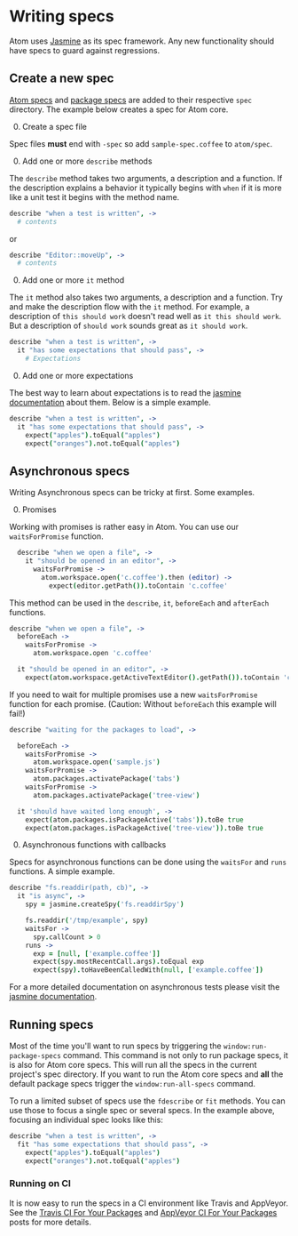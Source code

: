 # Writing specs

Atom uses [Jasmine](http://jasmine.github.io/2.0/introduction.html) as its spec framework. Any new functionality should have specs to guard against regressions.

## Create a new spec

[Atom specs](https://github.com/atom/atom/tree/master/spec) and [package specs](https://github.com/atom/markdown-preview/tree/master/spec) are added to their respective `spec` directory. The example below creates a spec for Atom core.

0. Create a spec file

  Spec files **must** end with `-spec` so add `sample-spec.coffee` to `atom/spec`.

0. Add one or more `describe` methods

  The `describe` method takes two arguments, a description and a function. If the description explains a behavior it typically begins with `when` if it is more like a unit test it begins with the method name.

  ```coffee
  describe "when a test is written", ->
    # contents
  ```

  or

  ```coffee
  describe "Editor::moveUp", ->
    # contents
  ```

0. Add one or more `it` method

  The `it` method also takes two arguments, a description and a function. Try and make the description flow with the `it` method. For example, a description of `this should work` doesn't read well as `it this should work`. But a description of `should work` sounds great as `it should work`.

  ```coffee
  describe "when a test is written", ->
    it "has some expectations that should pass", ->
      # Expectations
  ```

0. Add one or more expectations

  The best way to learn about expectations is to read the [jasmine documentation](http://jasmine.github.io/1.3/introduction.html#section-Expectations) about them. Below is a simple example.

  ```coffee
  describe "when a test is written", ->
    it "has some expectations that should pass", ->
      expect("apples").toEqual("apples")
      expect("oranges").not.toEqual("apples")
  ```

## Asynchronous specs

Writing Asynchronous specs can be tricky at first. Some examples.

0. Promises

  Working with promises is rather easy in Atom. You can use our `waitsForPromise` function.

  ```coffee
    describe "when we open a file", ->
      it "should be opened in an editor", ->
        waitsForPromise ->
          atom.workspace.open('c.coffee').then (editor) ->
            expect(editor.getPath()).toContain 'c.coffee'
  ```

  This method can be used in the `describe`, `it`, `beforeEach` and `afterEach` functions.

  ```coffee
  describe "when we open a file", ->
    beforeEach ->
      waitsForPromise ->
        atom.workspace.open 'c.coffee'

    it "should be opened in an editor", ->
      expect(atom.workspace.getActiveTextEditor().getPath()).toContain 'c.coffee'

  ```

  If you need to wait for multiple promises use a new `waitsForPromise` function for each promise. (Caution: Without `beforeEach` this example will fail!)

  ```coffee
  describe "waiting for the packages to load", ->

    beforeEach ->
      waitsForPromise ->
        atom.workspace.open('sample.js')
      waitsForPromise ->
        atom.packages.activatePackage('tabs')
      waitsForPromise ->
        atom.packages.activatePackage('tree-view')

    it 'should have waited long enough', ->
      expect(atom.packages.isPackageActive('tabs')).toBe true
      expect(atom.packages.isPackageActive('tree-view')).toBe true
  ```

0. Asynchronous functions with callbacks

  Specs for asynchronous functions can be done using the `waitsFor` and `runs` functions. A simple example.

  ```coffee
  describe "fs.readdir(path, cb)", ->
    it "is async", ->
      spy = jasmine.createSpy('fs.readdirSpy')

      fs.readdir('/tmp/example', spy)
      waitsFor ->
        spy.callCount > 0
      runs ->
        exp = [null, ['example.coffee']]
        expect(spy.mostRecentCall.args).toEqual exp
        expect(spy).toHaveBeenCalledWith(null, ['example.coffee'])
  ```

For a more detailed documentation on asynchronous tests please visit the [jasmine documentation](http://jasmine.github.io/1.3/introduction.html#section-Asynchronous_Support).


## Running specs

Most of the time you'll want to run specs by triggering the `window:run-package-specs` command. This command is not only to run package specs, it is also for Atom core specs. This will run all the specs in the current project's spec directory. If you want to run the Atom core specs and **all** the default package specs trigger the `window:run-all-specs` command.

To run a limited subset of specs use the `fdescribe` or `fit` methods. You can use those to focus a single spec or several specs. In the example above, focusing an individual spec looks like this:

```coffee
describe "when a test is written", ->
  fit "has some expectations that should pass", ->
    expect("apples").toEqual("apples")
    expect("oranges").not.toEqual("apples")
```

### Running on CI

It is now easy to run the specs in a CI environment like Travis and AppVeyor. See the
[Travis CI For Your Packages](http://blog.atom.io/2014/04/25/ci-for-your-packages.html)
and [AppVeyor CI For Your Packages](http://blog.atom.io/2014/07/28/windows-ci-for-your-packages.html)
posts for more details.
